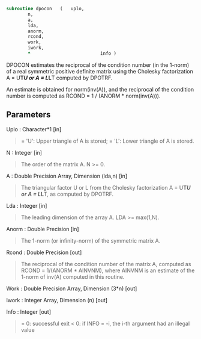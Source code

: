 ```fortran
subroutine dpocon	(	uplo,
		n,
		a,
		lda,
		anorm,
		rcond,
		work,
		iwork,
		*                          info )
```

 DPOCON estimates the reciprocal of the condition number (in the
 1-norm) of a real symmetric positive definite matrix using the
 Cholesky factorization A = U**T*U or A = L*L**T computed by DPOTRF.

 An estimate is obtained for norm(inv(A)), and the reciprocal of the
 condition number is computed as RCOND = 1 / (ANORM * norm(inv(A))).

## Parameters
Uplo : Character*1 [in]
> = 'U':  Upper triangle of A is stored;
> = 'L':  Lower triangle of A is stored.

N : Integer [in]
> The order of the matrix A.  N >= 0.

A : Double Precision Array, Dimension (lda,n) [in]
> The triangular factor U or L from the Cholesky factorization
> A = U**T*U or A = L*L**T, as computed by DPOTRF.

Lda : Integer [in]
> The leading dimension of the array A.  LDA >= max(1,N).

Anorm : Double Precision [in]
> The 1-norm (or infinity-norm) of the symmetric matrix A.

Rcond : Double Precision [out]
> The reciprocal of the condition number of the matrix A,
> computed as RCOND = 1/(ANORM * AINVNM), where AINVNM is an
> estimate of the 1-norm of inv(A) computed in this routine.

Work : Double Precision Array, Dimension (3*n) [out]

Iwork : Integer Array, Dimension (n) [out]

Info : Integer [out]
> = 0:  successful exit
> < 0:  if INFO = -i, the i-th argument had an illegal value

